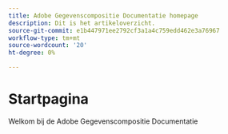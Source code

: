 ```yaml
---
title: Adobe Gegevenscompositie Documentatie homepage
description: Dit is het artikeloverzicht.
source-git-commit: e1b447971ee2792cf3a1a4c759edd462e3a76967
workflow-type: tm+mt
source-wordcount: '20'
ht-degree: 0%

---
```



# Startpagina

Welkom bij de Adobe Gegevenscompositie Documentatie


<!--
This is the landing page of the user guide. It should be the first list item in the TOC.md file.

See other user landing pages to get ideas.
-->
